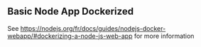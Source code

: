 ## Basic Node App Dockerized

See https://nodejs.org/fr/docs/guides/nodejs-docker-webapp/#dockerizing-a-node-js-web-app for more information
